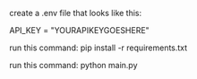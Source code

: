 create a .env file that looks like this:

API_KEY = "YOURAPIKEYGOESHERE"

run this command:
pip install -r requirements.txt

run this command:
python main.py